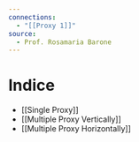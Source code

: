 ```yaml
---
connections:
  - "[[Proxy 1]]"
source:
  - Prof. Rosamaria Barone
---
```

# Indice
- [[Single Proxy]]
- [[Multiple Proxy Vertically]]
- [[Multiple Proxy Horizontally]]